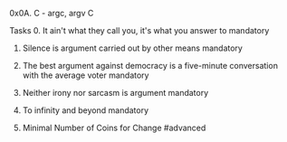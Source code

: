 0x0A. C - argc, argv
C

Tasks
0. It ain't what they call you, it's what you answer to
mandatory

1. Silence is argument carried out by other means
mandatory

2. The best argument against democracy is a five-minute conversation with the average voter
mandatory


3. Neither irony nor sarcasm is argument
mandatory

4. To infinity and beyond
mandatory

5. Minimal Number of Coins for Change
#advanced

